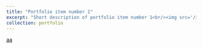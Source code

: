 ```yaml
---
title: "Portfolio item number 1"
excerpt: "Short description of portfolio item number 1<br/><img src='/images/500x300.png'>"
collection: portfolio
---
```


[aa](https://raw.githubusercontent.com/dikiwahyudi11/Monthly-Airline-Passenger-Forecasting/main/README.md)
